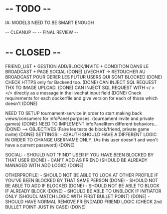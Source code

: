 # -- TODO --

IA: MODELS NEED TO BE SMART ENOUGH

-- CLEANUP --
-- FINAL REVIEW --

# -- CLOSED --
FRIEND_LIST + GESTION ADD/BLOCK/INVITE + CONDITION DANS LE BROADCAST + PAGE SOCIAL (DONE)
LIVECHAT
    -> RETOUCHER AU BROADCAST POUR GERER LES FUTUR USERS QUI SONT BLOCKED (DONE)
CHECK HTTPS only for Backend too. (DONE)
CAN INJECT SQL REQUEST THX TO IMAGE UPLOAD. (DONE)
CAN INJECT SQL REQUEST WITH </ > </> directly as a message in the livechat input field (DONE)
Check requirements for each dockerfile and give version for each of those which doesn't (DONE)

NEED TO SETUP tournament-service in order to start making back views/consumers for infoPanel purposes. (tournament invite and private games) (DONE)
NEED TO IMPLEMENT infoPanelItem different behaviors... (DONE) 
--> OBJECTIVES (Faire les tests de block/friend, private game invite) (DONE)
SETTINGS:
        - 42AUTH SHOULD HAVE A DIFFERENT LOGIC IN ORDER TO CHANGE USERNAME ONLY. (As this user doesn't and won't have a current password) (DONE)

SOCIAL: - SHOULD NOT "FIND" USER IF YOU HAVE BEEN BLOCKED BY THAT USER (DONE)
        - CAN'T ADD AS FRIEND (SHOULD BE ALREADY MANAGED WITH ADD LOGIC) (DONE)

OTHERPROFILE:
        - SHOULD NOT BE ABLE TO LOOK AT OTHER PROFILE IF YOU'VE BEEN BLOCKED BY THAT SAME PERSON (DONE)
        - SHOULD NOT BE ABLE TO ADD IF BLOCKED (DONE)
        - SHOULD NOT BE ABLE TO BLOCK IF ALREADY BLOCK (DONE)
        - SHOULD BE ABLE TO UNBLOCK IF INITIATOR ONLY (SHOUDL MATCH LOGIC WITH FIRST BULLET POINT) (DONE)
        - SHOULD HAVE NORMAL REMOVE FRIEND/ADD FRIEND LOGIC (CHECK 2nd BULLET POINT JUST IN CASE) (DONE)